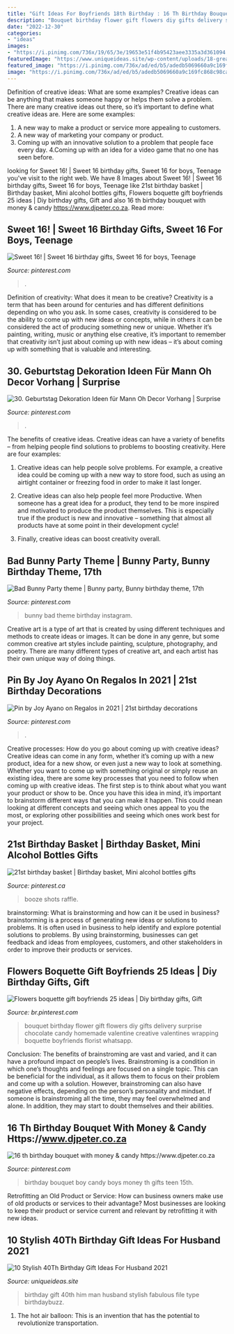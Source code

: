 ```yaml
---
title: "Gift Ideas For Boyfriends 18th Birthday : 16 Th Birthday Bouquet With Money &amp; Candy Https://www.djpeter.co.za"
description: "Bouquet birthday flower gift flowers diy gifts delivery surprise chocolate candy homemade valentine creative valentines wrapping boquette boyfriends florist whatsapp"
date: "2022-12-30"
categories:
- "ideas"
images:
- "https://i.pinimg.com/736x/19/65/3e/19653e51f4b95423aee3335a3d361094.jpg"
featuredImage: "https://www.uniqueideas.site/wp-content/uploads/18-great-40th-birthday-gift-ideas-for-him-8.jpg"
featured_image: "https://i.pinimg.com/736x/ad/ed/b5/adedb5069660a9c169fc868c98ca35c2.jpg"
image: "https://i.pinimg.com/736x/ad/ed/b5/adedb5069660a9c169fc868c98ca35c2.jpg"
---
```



Definition of creative ideas: What are some examples?
Creative ideas can be anything that makes someone happy or helps them solve a problem. There are many creative ideas out there, so it’s important to define what creative ideas are. Here are some examples:
1. A new way to make a product or service more appealing to customers.
2. A new way of marketing your company or product.
3. Coming up with an innovative solution to a problem that people face every day.
4.Coming up with an idea for a video game that no one has seen before.

	

		
looking for Sweet 16! | Sweet 16 birthday gifts, Sweet 16 for boys, Teenage you've visit to the right web. We have 8 Images about Sweet 16! | Sweet 16 birthday gifts, Sweet 16 for boys, Teenage like 21st birthday basket | Birthday basket, Mini alcohol bottles gifts, Flowers boquette gift boyfriends 25 ideas | Diy birthday gifts, Gift and also 16 th birthday bouquet with money &amp; candy https://www.djpeter.co.za. Read more:
		
    
## Sweet 16! | Sweet 16 Birthday Gifts, Sweet 16 For Boys, Teenage

<img loading=lazy src="https://i.pinimg.com/736x/fd/4b/78/fd4b783c1926a6b938b91eaba9e60c7e.jpg" onerror="this.onerror=null;this.src='https://tse2.mm.bing.net/th?id=OIP.y3iuFIzaoyOmBN3e7MLIWwHaNL&amp;pid=15.1';" alt="Sweet 16! | Sweet 16 birthday gifts, Sweet 16 for boys, Teenage">

_Source: pinterest.com_

>. 

	

Definition of creativity: What does it mean to be creative?
Creativity is a term that has been around for centuries and has different definitions depending on who you ask. In some cases, creativity is considered to be the ability to come up with new ideas or concepts, while in others it can be considered the act of producing something new or unique. Whether it’s painting, writing, music or anything else creative, it’s important to remember that creativity isn’t just about coming up with new ideas – it’s about coming up with something that is valuable and interesting.

    
## 30. Geburtstag Dekoration Ideen Für Mann Oh Decor Vorhang | Surprise

<img loading=lazy src="https://i.pinimg.com/originals/84/4a/8c/844a8c4df4988b15fcd9c1a3167e3e3c.jpg" onerror="this.onerror=null;this.src='https://tse1.mm.bing.net/th?id=OIP.6_Xl207OE0bqfHOxblcMvAHaJ4&amp;pid=15.1';" alt="30. Geburtstag Dekoration Ideen für Mann Oh Decor Vorhang | Surprise">

_Source: pinterest.com_

>. 

	

The benefits of creative ideas.
Creative ideas can have a variety of benefits – from helping people find solutions to problems to boosting creativity. Here are four examples:
1. Creative ideas can help people solve problems. For example, a creative idea could be coming up with a new way to store food, such as using an airtight container or freezing food in order to make it last longer.

2. Creative ideas can also help people feel more Productive. When someone has a great idea for a product, they tend to be more inspired and motivated to produce the product themselves. This is especially true if the product is new and innovative – something that almost all products have at some point in their development cycle!

3. Finally, creative ideas can boost creativity overall.

    
## Bad Bunny Party Theme | Bunny Party, Bunny Birthday Theme, 17th

<img loading=lazy src="https://i.pinimg.com/736x/ad/ed/b5/adedb5069660a9c169fc868c98ca35c2.jpg" onerror="this.onerror=null;this.src='https://tse4.mm.bing.net/th?id=OIP.9sNlKurKsmdraPLrjn2VCQHaJ3&amp;pid=15.1';" alt="Bad Bunny Party theme | Bunny party, Bunny birthday theme, 17th">

_Source: pinterest.com_

>bunny bad theme birthday instagram. 

	

Creative art is a type of art that is created by using different techniques and methods to create ideas or images. It can be done in any genre, but some common creative art styles include painting, sculpture, photography, and poetry. There are many different types of creative art, and each artist has their own unique way of doing things.

    
## Pin By Joy Ayano On Regalos In 2021 | 21st Birthday Decorations

<img loading=lazy src="https://i.pinimg.com/736x/a4/4a/2d/a44a2db4783c7d2f638c990f76d3b117.jpg" onerror="this.onerror=null;this.src='https://tse4.mm.bing.net/th?id=OIP.gvjcKZijUBHR7lJKP7z_dgHaJ3&amp;pid=15.1';" alt="Pin by Joy Ayano on Regalos in 2021 | 21st birthday decorations">

_Source: pinterest.com_

>. 

	

Creative processes: How do you go about coming up with creative ideas?
Creative ideas can come in any form, whether it’s coming up with a new product, idea for a new show, or even just a new way to look at something. Whether you want to come up with something original or simply reuse an existing idea, there are some key processes that you need to follow when coming up with creative ideas. 
The first step is to think about what you want your product or show to be. Once you have this idea in mind, it’s important to brainstorm different ways that you can make it happen. This could mean looking at different concepts and seeing which ones appeal to you the most, or exploring other possibilities and seeing which ones work best for your project.

    
## 21st Birthday Basket | Birthday Basket, Mini Alcohol Bottles Gifts

<img loading=lazy src="https://i.pinimg.com/736x/a3/d8/b8/a3d8b85f9811e46024ed33f57a796fee.jpg" onerror="this.onerror=null;this.src='https://tse4.mm.bing.net/th?id=OIP.km3af_fVRV_0XYZYZJ5_XwHaJ3&amp;pid=15.1';" alt="21st birthday basket | Birthday basket, Mini alcohol bottles gifts">

_Source: pinterest.ca_

>booze shots raffle. 

	

brainstorming: What is brainstorming and how can it be used in business?
brainstorming is a process of generating new ideas or solutions to problems. It is often used in business to help identify and explore potential solutions to problems. By using brainstorming, businesses can get feedback and ideas from employees, customers, and other stakeholders in order to improve their products or services.

    
## Flowers Boquette Gift Boyfriends 25 Ideas | Diy Birthday Gifts, Gift

<img loading=lazy src="https://i.pinimg.com/736x/19/65/3e/19653e51f4b95423aee3335a3d361094.jpg" onerror="this.onerror=null;this.src='https://tse3.mm.bing.net/th?id=OIP.1CkGwUI5gVgJWIuJOmdwsQAAAA&amp;pid=15.1';" alt="Flowers boquette gift boyfriends 25 ideas | Diy birthday gifts, Gift">

_Source: br.pinterest.com_

>bouquet birthday flower gift flowers diy gifts delivery surprise chocolate candy homemade valentine creative valentines wrapping boquette boyfriends florist whatsapp. 

	

Conclusion: The benefits of brainstroming are vast and varied, and it can have a profound impact on people’s lives.
Brainstroming is a condition in which one’s thoughts and feelings are focused on a single topic. This can be beneficial for the individual, as it allows them to focus on their problem and come up with a solution. However, brainstroming can also have negative effects, depending on the person’s personality and mindset. If someone is brainstroming all the time, they may feel overwhelmed and alone. In addition, they may start to doubt themselves and their abilities.

    
## 16 Th Birthday Bouquet With Money &amp; Candy Https://www.djpeter.co.za

<img loading=lazy src="https://i.pinimg.com/736x/15/31/11/15311188facffbfd5e9623a2e56a4c49--th-birthday-party-ideas-birthday-bouquet.jpg" onerror="this.onerror=null;this.src='https://tse2.mm.bing.net/th?id=OIP.bM0bmAsnGEYfYfiTxXaCKwHaJ3&amp;pid=15.1';" alt="16 th birthday bouquet with money &amp; candy https://www.djpeter.co.za">

_Source: pinterest.com_

>birthday bouquet boy candy boys money th gifts teen 15th. 

	

Retrofitting an Old Product or Service: How can business owners make use of old products or services to their advantage?
Most businesses are looking to keep their product or service current and relevant by retrofitting it with new ideas.

    
## 10 Stylish 40Th Birthday Gift Ideas For Husband 2021

<img loading=lazy src="https://www.uniqueideas.site/wp-content/uploads/18-great-40th-birthday-gift-ideas-for-him-8.jpg" onerror="this.onerror=null;this.src='https://tse4.mm.bing.net/th?id=OIP.abuWkbAa8UHfCskxQrOsagHaLH&amp;pid=15.1';" alt="10 Stylish 40Th Birthday Gift Ideas For Husband 2021">

_Source: uniqueideas.site_

>birthday gift 40th him man husband stylish fabulous file type birthdaybuzz. 

	

1. The hot air balloon: This is an invention that has the potential to revolutionize transportation.

